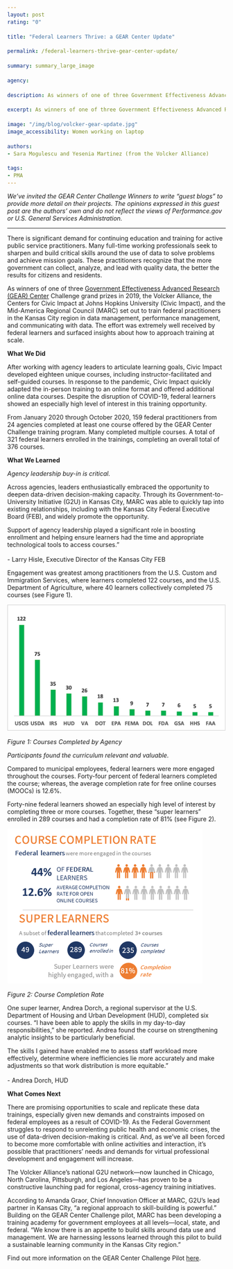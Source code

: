 ```yaml
---
layout: post
rating: "0"

title: "Federal Learners Thrive: a GEAR Center Update"

permalink: /federal-learners-thrive-gear-center-update/

summary: summary_large_image

agency: 

description: As winners of one of three Government Effectiveness Advanced Research (GEAR) Center Challenge grand prizes in 2019, the Volcker Alliance, the Centers for Civic Impact at Johns Hopkins University (Civic Impact), and the Mid-America Regional Council (MARC) set out to train federal practitioners in the Kansas City region in data management, performance management, and communicating with data.

excerpt: As winners of one of three Government Effectiveness Advanced Research (GEAR) Center Challenge grand prizes in 2019, the Volcker Alliance, the Centers for Civic Impact at Johns Hopkins University (Civic Impact), and the Mid-America Regional Council (MARC) set out to train federal practitioners in the Kansas City region in data management, performance management, and communicating with data.

image: "/img/blog/volcker-gear-update.jpg"
image_accessibility: Women working on laptop

authors:
- Sara Mogulescu and Yesenia Martinez (from the Volcker Alliance)

tags:
- PMA
---
```


*We’ve invited the GEAR Center Challenge Winners to write “guest blogs” to provide more detail on their projects. The opinions expressed in this guest post are the authors’ own and do not reflect the views of Performance.gov or U.S. General Services Administration.*

<hr>

There is significant demand for continuing education and training for active public service practitioners. Many full-time working professionals seek to sharpen and build critical skills around the use of data to solve problems and achieve mission goals. These practitioners recognize that the more government can collect, analyze, and lead with quality data, the better the results for citizens and residents.

As winners of one of three [Government Effectiveness Advanced Research (GEAR) Center](https://www.performance.gov/GEARcenter/index.html) Challenge grand prizes in 2019, the Volcker Alliance, the Centers for Civic Impact at Johns Hopkins University (Civic Impact), and the Mid-America Regional Council (MARC) set out to train federal practitioners in the Kansas City region in data management, performance management, and communicating with data. The effort was extremely well received by federal learners and surfaced insights about how to approach training at scale.

**What We Did**

After working with agency leaders to articulate learning goals, Civic Impact developed eighteen unique courses, including instructor-facilitated and self-guided courses. In response to the pandemic, Civic Impact quickly adapted the in-person training to an online format and offered additional online data courses. Despite the disruption of COVID-19, federal learners showed an especially high level of interest in this training opportunity. 

From January 2020 through October 2020, 159 federal practitioners from 24 agencies completed at least one course offered by the GEAR Center Challenge training program. Many completed multiple courses. A total of 321 federal learners enrolled in the trainings, completing an overall total of 376 courses.  

**What We Learned**

*Agency leadership buy-in is critical.* 

Across agencies, leaders enthusiastically embraced the opportunity to deepen data-driven decision-making capacity. Through its Government-to-University Initiative (G2U) in Kansas City, MARC was able to quickly tap into existing relationships, including with the Kansas City Federal Executive Board (FEB), and widely promote the opportunity. 

<div class="testimonial-blockquote">
  <p>Support of agency leadership played a significant role in boosting enrollment and helping ensure learners had the time and appropriate technological tools to access courses.” 
    <br/><br/>
  - Larry Hisle, Executive Director of the Kansas City FEB
  </p>
</div>

Engagement was greatest among practitioners from the U.S. Custom and Immigration Services, where learners completed 122 courses, and the U.S. Department of Agriculture, where 40 learners collectively completed 75 courses (see Figure 1). 

<img src="../img/blog/volcker-figure-1.png">

*Figure 1: Courses Completed by Agency*

*Participants found the curriculum relevant and valuable.*

Compared to municipal employees, federal learners were more engaged throughout the courses. Forty-four percent of federal learners completed the course; whereas, the average completion rate for free online courses (MOOCs) is 12.6%.

Forty-nine federal learners showed an especially high level of interest by completing three or more courses. Together, these “super learners” enrolled in 289 courses and had a completion rate of 81% (see Figure 2).

<img src="../img/blog/volcker-figure-2.png" style="width:450px;">

*Figure 2: Course Completion Rate*

One super learner, Andrea Dorch, a regional supervisor at the U.S. Department of Housing and Urban Development (HUD), completed six courses. “I have been able to apply the skills in my day-to-day responsibilities,” she reported. Andrea found the course on strengthening analytic insights to be particularly beneficial.

<div class="testimonial-blockquote">
  <p>The skills I gained have enabled me to assess staff workload more effectively, determine where inefficiencies lie more accurately and make adjustments so that work distribution is more equitable.” 
        <br/><br/>
  - Andrea Dorch, HUD
  </p>
  </div>

**What Comes Next**

There are promising opportunities to scale and replicate these data trainings, especially given new demands and constraints imposed on federal employees as a result of COVID-19. As the Federal Government struggles to respond to unrelenting public health and economic crises, the use of data-driven decision-making is critical. And, as we’ve all been forced to become more comfortable with online activities and interaction, it’s possible that practitioners’ needs and demands for virtual professional development and engagement will increase. 

The Volcker Alliance’s national G2U network—now launched in Chicago, North Carolina, Pittsburgh, and Los Angeles—has proven to be a constructive launching pad for regional, cross-agency training initiatives. 

According to Amanda Graor, Chief Innovation Officer at MARC, G2U’s lead partner in Kansas City, “a regional approach to skill-building is powerful.” Building on the GEAR Center Challenge pilot, MARC has been developing a training academy for government employees at all levels—local, state, and federal. “We know there is an appetite to build skills around data use and management. We are harnessing lessons learned through this pilot to build a sustainable learning community in the Kansas City region.”

Find out more information on the GEAR Center Challenge Pilot [here](https://www.volckeralliance.org/GEAR).


